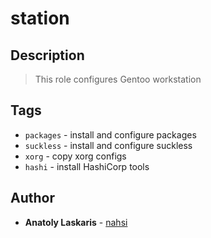 # station

## Description
> This role configures Gentoo workstation

## Tags
* `packages` - install and configure packages
* `suckless` - install and configure suckless
* `xorg` - copy xorg configs
* `hashi` - install HashiCorp tools

## Author
* **Anatoly Laskaris** - [nahsi](https://github.com/nahsi)
